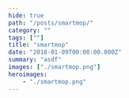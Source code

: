 ```yaml
---
hide: true
path: "/posts/smartmop/"
category: ""
tags: [""]
title: "smartmop"
date: "2018-01-09T00:00:00.000Z"
summary: "asdf"
images: ["./smartmop.png"]
heroimages: 
    - "./smartmop.png"
---
```


